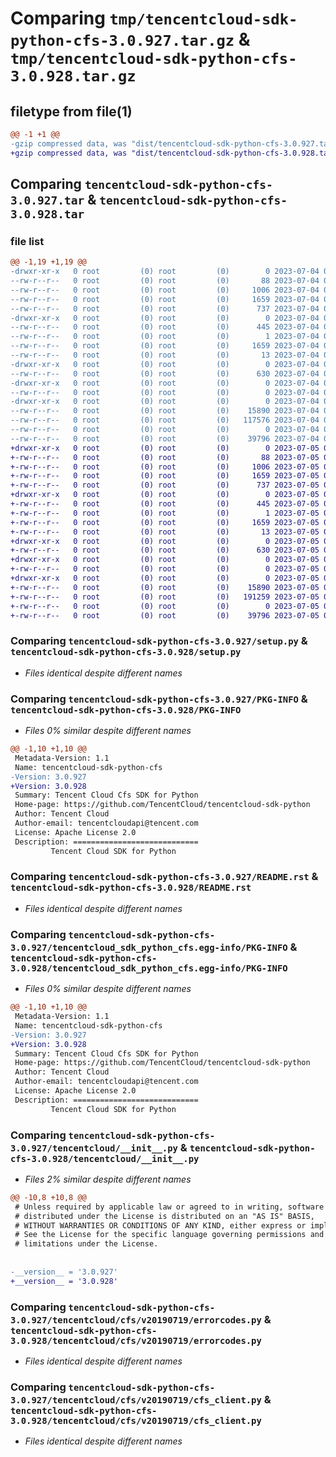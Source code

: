 # Comparing `tmp/tencentcloud-sdk-python-cfs-3.0.927.tar.gz` & `tmp/tencentcloud-sdk-python-cfs-3.0.928.tar.gz`

## filetype from file(1)

```diff
@@ -1 +1 @@
-gzip compressed data, was "dist/tencentcloud-sdk-python-cfs-3.0.927.tar", last modified: Tue Jul  4 00:17:24 2023, max compression
+gzip compressed data, was "dist/tencentcloud-sdk-python-cfs-3.0.928.tar", last modified: Wed Jul  5 00:21:32 2023, max compression
```

## Comparing `tencentcloud-sdk-python-cfs-3.0.927.tar` & `tencentcloud-sdk-python-cfs-3.0.928.tar`

### file list

```diff
@@ -1,19 +1,19 @@
-drwxr-xr-x   0 root         (0) root         (0)        0 2023-07-04 00:17:24.000000 tencentcloud-sdk-python-cfs-3.0.927/
--rw-r--r--   0 root         (0) root         (0)       88 2023-07-04 00:17:24.000000 tencentcloud-sdk-python-cfs-3.0.927/setup.cfg
--rw-r--r--   0 root         (0) root         (0)     1006 2023-07-04 00:17:24.000000 tencentcloud-sdk-python-cfs-3.0.927/setup.py
--rw-r--r--   0 root         (0) root         (0)     1659 2023-07-04 00:17:24.000000 tencentcloud-sdk-python-cfs-3.0.927/PKG-INFO
--rw-r--r--   0 root         (0) root         (0)      737 2023-07-04 00:17:24.000000 tencentcloud-sdk-python-cfs-3.0.927/README.rst
-drwxr-xr-x   0 root         (0) root         (0)        0 2023-07-04 00:17:24.000000 tencentcloud-sdk-python-cfs-3.0.927/tencentcloud_sdk_python_cfs.egg-info/
--rw-r--r--   0 root         (0) root         (0)      445 2023-07-04 00:17:24.000000 tencentcloud-sdk-python-cfs-3.0.927/tencentcloud_sdk_python_cfs.egg-info/SOURCES.txt
--rw-r--r--   0 root         (0) root         (0)        1 2023-07-04 00:17:24.000000 tencentcloud-sdk-python-cfs-3.0.927/tencentcloud_sdk_python_cfs.egg-info/dependency_links.txt
--rw-r--r--   0 root         (0) root         (0)     1659 2023-07-04 00:17:24.000000 tencentcloud-sdk-python-cfs-3.0.927/tencentcloud_sdk_python_cfs.egg-info/PKG-INFO
--rw-r--r--   0 root         (0) root         (0)       13 2023-07-04 00:17:24.000000 tencentcloud-sdk-python-cfs-3.0.927/tencentcloud_sdk_python_cfs.egg-info/top_level.txt
-drwxr-xr-x   0 root         (0) root         (0)        0 2023-07-04 00:17:24.000000 tencentcloud-sdk-python-cfs-3.0.927/tencentcloud/
--rw-r--r--   0 root         (0) root         (0)      630 2023-07-04 00:17:24.000000 tencentcloud-sdk-python-cfs-3.0.927/tencentcloud/__init__.py
-drwxr-xr-x   0 root         (0) root         (0)        0 2023-07-04 00:17:24.000000 tencentcloud-sdk-python-cfs-3.0.927/tencentcloud/cfs/
--rw-r--r--   0 root         (0) root         (0)        0 2023-07-04 00:17:24.000000 tencentcloud-sdk-python-cfs-3.0.927/tencentcloud/cfs/__init__.py
-drwxr-xr-x   0 root         (0) root         (0)        0 2023-07-04 00:17:24.000000 tencentcloud-sdk-python-cfs-3.0.927/tencentcloud/cfs/v20190719/
--rw-r--r--   0 root         (0) root         (0)    15890 2023-07-04 00:17:24.000000 tencentcloud-sdk-python-cfs-3.0.927/tencentcloud/cfs/v20190719/errorcodes.py
--rw-r--r--   0 root         (0) root         (0)   117576 2023-07-04 00:17:24.000000 tencentcloud-sdk-python-cfs-3.0.927/tencentcloud/cfs/v20190719/models.py
--rw-r--r--   0 root         (0) root         (0)        0 2023-07-04 00:17:24.000000 tencentcloud-sdk-python-cfs-3.0.927/tencentcloud/cfs/v20190719/__init__.py
--rw-r--r--   0 root         (0) root         (0)    39796 2023-07-04 00:17:24.000000 tencentcloud-sdk-python-cfs-3.0.927/tencentcloud/cfs/v20190719/cfs_client.py
+drwxr-xr-x   0 root         (0) root         (0)        0 2023-07-05 00:21:32.000000 tencentcloud-sdk-python-cfs-3.0.928/
+-rw-r--r--   0 root         (0) root         (0)       88 2023-07-05 00:21:32.000000 tencentcloud-sdk-python-cfs-3.0.928/setup.cfg
+-rw-r--r--   0 root         (0) root         (0)     1006 2023-07-05 00:21:32.000000 tencentcloud-sdk-python-cfs-3.0.928/setup.py
+-rw-r--r--   0 root         (0) root         (0)     1659 2023-07-05 00:21:32.000000 tencentcloud-sdk-python-cfs-3.0.928/PKG-INFO
+-rw-r--r--   0 root         (0) root         (0)      737 2023-07-05 00:21:32.000000 tencentcloud-sdk-python-cfs-3.0.928/README.rst
+drwxr-xr-x   0 root         (0) root         (0)        0 2023-07-05 00:21:32.000000 tencentcloud-sdk-python-cfs-3.0.928/tencentcloud_sdk_python_cfs.egg-info/
+-rw-r--r--   0 root         (0) root         (0)      445 2023-07-05 00:21:32.000000 tencentcloud-sdk-python-cfs-3.0.928/tencentcloud_sdk_python_cfs.egg-info/SOURCES.txt
+-rw-r--r--   0 root         (0) root         (0)        1 2023-07-05 00:21:32.000000 tencentcloud-sdk-python-cfs-3.0.928/tencentcloud_sdk_python_cfs.egg-info/dependency_links.txt
+-rw-r--r--   0 root         (0) root         (0)     1659 2023-07-05 00:21:32.000000 tencentcloud-sdk-python-cfs-3.0.928/tencentcloud_sdk_python_cfs.egg-info/PKG-INFO
+-rw-r--r--   0 root         (0) root         (0)       13 2023-07-05 00:21:32.000000 tencentcloud-sdk-python-cfs-3.0.928/tencentcloud_sdk_python_cfs.egg-info/top_level.txt
+drwxr-xr-x   0 root         (0) root         (0)        0 2023-07-05 00:21:32.000000 tencentcloud-sdk-python-cfs-3.0.928/tencentcloud/
+-rw-r--r--   0 root         (0) root         (0)      630 2023-07-05 00:21:32.000000 tencentcloud-sdk-python-cfs-3.0.928/tencentcloud/__init__.py
+drwxr-xr-x   0 root         (0) root         (0)        0 2023-07-05 00:21:32.000000 tencentcloud-sdk-python-cfs-3.0.928/tencentcloud/cfs/
+-rw-r--r--   0 root         (0) root         (0)        0 2023-07-05 00:21:32.000000 tencentcloud-sdk-python-cfs-3.0.928/tencentcloud/cfs/__init__.py
+drwxr-xr-x   0 root         (0) root         (0)        0 2023-07-05 00:21:32.000000 tencentcloud-sdk-python-cfs-3.0.928/tencentcloud/cfs/v20190719/
+-rw-r--r--   0 root         (0) root         (0)    15890 2023-07-05 00:21:32.000000 tencentcloud-sdk-python-cfs-3.0.928/tencentcloud/cfs/v20190719/errorcodes.py
+-rw-r--r--   0 root         (0) root         (0)   191259 2023-07-05 00:21:32.000000 tencentcloud-sdk-python-cfs-3.0.928/tencentcloud/cfs/v20190719/models.py
+-rw-r--r--   0 root         (0) root         (0)        0 2023-07-05 00:21:32.000000 tencentcloud-sdk-python-cfs-3.0.928/tencentcloud/cfs/v20190719/__init__.py
+-rw-r--r--   0 root         (0) root         (0)    39796 2023-07-05 00:21:32.000000 tencentcloud-sdk-python-cfs-3.0.928/tencentcloud/cfs/v20190719/cfs_client.py
```

### Comparing `tencentcloud-sdk-python-cfs-3.0.927/setup.py` & `tencentcloud-sdk-python-cfs-3.0.928/setup.py`

 * *Files identical despite different names*

### Comparing `tencentcloud-sdk-python-cfs-3.0.927/PKG-INFO` & `tencentcloud-sdk-python-cfs-3.0.928/PKG-INFO`

 * *Files 0% similar despite different names*

```diff
@@ -1,10 +1,10 @@
 Metadata-Version: 1.1
 Name: tencentcloud-sdk-python-cfs
-Version: 3.0.927
+Version: 3.0.928
 Summary: Tencent Cloud Cfs SDK for Python
 Home-page: https://github.com/TencentCloud/tencentcloud-sdk-python
 Author: Tencent Cloud
 Author-email: tencentcloudapi@tencent.com
 License: Apache License 2.0
 Description: ============================
         Tencent Cloud SDK for Python
```

### Comparing `tencentcloud-sdk-python-cfs-3.0.927/README.rst` & `tencentcloud-sdk-python-cfs-3.0.928/README.rst`

 * *Files identical despite different names*

### Comparing `tencentcloud-sdk-python-cfs-3.0.927/tencentcloud_sdk_python_cfs.egg-info/PKG-INFO` & `tencentcloud-sdk-python-cfs-3.0.928/tencentcloud_sdk_python_cfs.egg-info/PKG-INFO`

 * *Files 0% similar despite different names*

```diff
@@ -1,10 +1,10 @@
 Metadata-Version: 1.1
 Name: tencentcloud-sdk-python-cfs
-Version: 3.0.927
+Version: 3.0.928
 Summary: Tencent Cloud Cfs SDK for Python
 Home-page: https://github.com/TencentCloud/tencentcloud-sdk-python
 Author: Tencent Cloud
 Author-email: tencentcloudapi@tencent.com
 License: Apache License 2.0
 Description: ============================
         Tencent Cloud SDK for Python
```

### Comparing `tencentcloud-sdk-python-cfs-3.0.927/tencentcloud/__init__.py` & `tencentcloud-sdk-python-cfs-3.0.928/tencentcloud/__init__.py`

 * *Files 2% similar despite different names*

```diff
@@ -10,8 +10,8 @@
 # Unless required by applicable law or agreed to in writing, software
 # distributed under the License is distributed on an "AS IS" BASIS,
 # WITHOUT WARRANTIES OR CONDITIONS OF ANY KIND, either express or implied.
 # See the License for the specific language governing permissions and
 # limitations under the License.
 
 
-__version__ = '3.0.927'
+__version__ = '3.0.928'
```

### Comparing `tencentcloud-sdk-python-cfs-3.0.927/tencentcloud/cfs/v20190719/errorcodes.py` & `tencentcloud-sdk-python-cfs-3.0.928/tencentcloud/cfs/v20190719/errorcodes.py`

 * *Files identical despite different names*

### Comparing `tencentcloud-sdk-python-cfs-3.0.927/tencentcloud/cfs/v20190719/cfs_client.py` & `tencentcloud-sdk-python-cfs-3.0.928/tencentcloud/cfs/v20190719/cfs_client.py`

 * *Files identical despite different names*

